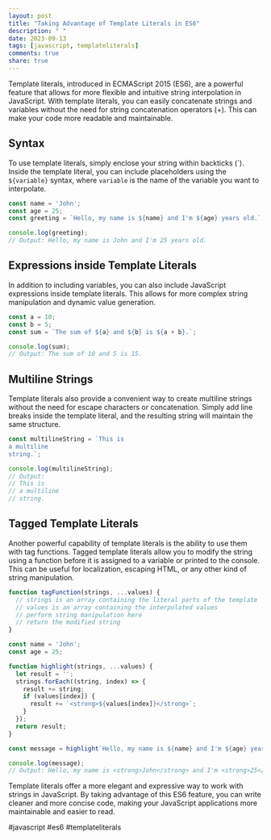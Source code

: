 ```yaml
---
layout: post
title: "Taking Advantage of Template Literals in ES6"
description: " "
date: 2023-09-13
tags: [javascript, templateliterals]
comments: true
share: true
---
```


Template literals, introduced in ECMAScript 2015 (ES6), are a powerful feature that allows for more flexible and intuitive string interpolation in JavaScript. With template literals, you can easily concatenate strings and variables without the need for string concatenation operators (+). This can make your code more readable and maintainable. 

## Syntax

To use template literals, simply enclose your string within backticks (\`). Inside the template literal, you can include placeholders using the `${variable}` syntax, where `variable` is the name of the variable you want to interpolate. 

```javascript
const name = 'John';
const age = 25;
const greeting = `Hello, my name is ${name} and I'm ${age} years old.`;

console.log(greeting);
// Output: Hello, my name is John and I'm 25 years old.
```

## Expressions inside Template Literals

In addition to including variables, you can also include JavaScript expressions inside template literals. This allows for more complex string manipulation and dynamic value generation.

```javascript
const a = 10;
const b = 5;
const sum = `The sum of ${a} and ${b} is ${a + b}.`;

console.log(sum);
// Output: The sum of 10 and 5 is 15.
```

## Multiline Strings

Template literals also provide a convenient way to create multiline strings without the need for escape characters or concatenation. Simply add line breaks inside the template literal, and the resulting string will maintain the same structure.

```javascript
const multilineString = `This is 
a multiline 
string.`;

console.log(multilineString);
// Output:
// This is
// a multiline
// string.
```

## Tagged Template Literals

Another powerful capability of template literals is the ability to use them with tag functions. Tagged template literals allow you to modify the string using a function before it is assigned to a variable or printed to the console. This can be useful for localization, escaping HTML, or any other kind of string manipulation.

```javascript
function tagFunction(strings, ...values) {
  // strings is an array containing the literal parts of the template
  // values is an array containing the interpolated values
  // perform string manipulation here
  // return the modified string
}
```

```javascript
const name = 'John';
const age = 25;

function highlight(strings, ...values) {
  let result = '';
  strings.forEach((string, index) => {
    result += string;
    if (values[index]) {
      result += `<strong>${values[index]}</strong>`;
    }
  });
  return result;
}

const message = highlight`Hello, my name is ${name} and I'm ${age} years old.`;

console.log(message);
// Output: Hello, my name is <strong>John</strong> and I'm <strong>25</strong> years old.
```

Template literals offer a more elegant and expressive way to work with strings in JavaScript. By taking advantage of this ES6 feature, you can write cleaner and more concise code, making your JavaScript applications more maintainable and easier to read.

#javascript #es6 #templateliterals